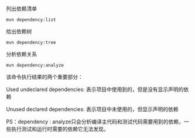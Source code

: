 
列出依赖清单
```
mvn dependency:list
```
给出依赖树
```
mvn dependency:tree
```
分析依赖关系
```
mvn dependency:analyze
```
该命令执行结果的两个重要部分：

Used undeclared dependencies: 表示项目中使用到的，但是没有显示声明的依赖

Unused declared dependencies: 表示项目中未使用的，但显示声明的依赖

PS：dependency : analyze只会分析编译主代码和测试代码需要用到的依赖，一些执行测试和运行时需要的依赖它无法发现。
